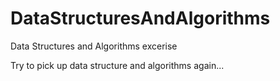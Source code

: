 # DataStructuresAndAlgorithms
Data Structures and Algorithms excerise

Try to pick up data structure and algorithms again...
